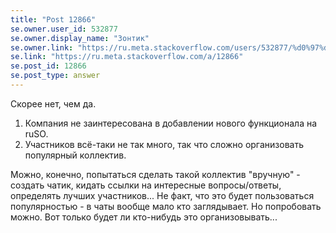 ```yaml
---
title: "Post 12866"
se.owner.user_id: 532877
se.owner.display_name: "Зонтик"
se.owner.link: "https://ru.meta.stackoverflow.com/users/532877/%d0%97%d0%be%d0%bd%d1%82%d0%b8%d0%ba"
se.link: "https://ru.meta.stackoverflow.com/a/12866"
se.post_id: 12866
se.post_type: answer
---
```

<p>Скорее нет, чем да.</p>
<ol>
<li>Компания не заинтересована в добавлении нового функционала на ruSO.</li>
<li>Участников всё-таки не так много, так что сложно организовать популярный коллектив.</li>
</ol>
<p>Можно, конечно, попытаться сделать такой коллектив &quot;вручную&quot; - создать чатик, кидать ссылки на интересные вопросы/ответы, определять лучших участников... Не факт, что это будет пользоваться популярностью - в чаты вообще мало кто заглядывает. Но попробовать можно. Вот только будет ли кто-нибудь это организовывать...</p>
